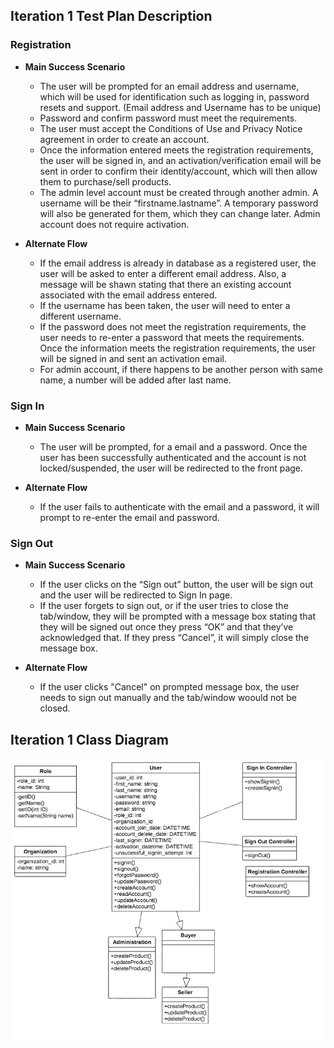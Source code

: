 ## Iteration 1 Test Plan Description

### Registration

* **Main Success Scenario**
  * The user will be prompted for an email address and username, which will be used for identification such as logging in, password resets and support. (Email address and Username has to be unique)
  * Password and confirm password must meet the requirements.
  * The user must accept the Conditions of Use and Privacy Notice agreement in order to create an account. 
  * Once the information entered meets the registration requirements, the user will be signed in, and an activation/verification email will be sent in order to confirm their identity/account, which will then allow them to purchase/sell products.
  * The admin level account must be created through another admin. A username will be their “firstname.lastname”.  A temporary password will also be generated for them, which they can change later. Admin account does not require activation.

* **Alternate Flow**
  * If the email address is already in database as a registered user, the user will be asked to enter a different email address. Also, a message will be shawn stating that there an existing account associated with the email address entered.
  * If the username has been taken, the user will need to enter a different username.
  * If the password does not meet the registration requirements, the user needs to re-enter a password that meets the requirements. Once the information meets the registration requirements, the user will be signed in and sent an activation email.
  * For admin account, if there happens to be another person with same name, a number will be added after last name.

### Sign In

* **Main Success Scenario**
  * The user will be prompted, for a email and a password. Once the user has been successfully authenticated and the account is not locked/suspended, the user will be redirected to the front page.
  
* **Alternate Flow**
  * If the user fails to authenticate with the email and a password, it will prompt to re-enter the email and password.
  
### Sign Out

* **Main Success Scenario**
  * If the user clicks on the “Sign out” button, the user will be sign out and the user will be redirected to Sign In page.
  * If the user forgets to sign out, or if the user tries to close the tab/window, they will be prompted with a message box stating that they will be signed out once they press “OK” and that they’ve acknowledged that. If they press “Cancel”, it will simply close the message box.
  
* **Alternate Flow**
  * If the user clicks "Cancel" on prompted message box, the user needs to sign out manually and the tab/window woould not be closed.


## Iteration 1 Class Diagram

![](images/iteration1.jpg)
